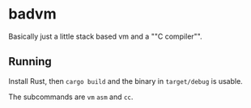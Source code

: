 # badvm

Basically just a little stack based vm and a ""C compiler"".

## Running

Install Rust, then `cargo build` and the binary in `target/debug` is usable.

The subcommands are `vm` `asm` and `cc`.
